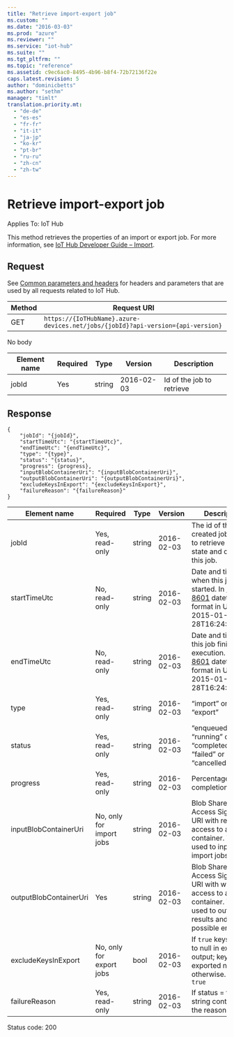 ```yaml
---
title: "Retrieve import-export job"
ms.custom: ""
ms.date: "2016-03-03"
ms.prod: "azure"
ms.reviewer: ""
ms.service: "iot-hub"
ms.suite: ""
ms.tgt_pltfrm: ""
ms.topic: "reference"
ms.assetid: c9ec6ac0-8495-4b96-b8f4-72b72136f22e
caps.latest.revision: 5
author: "dominicbetts"
ms.author: "sethm"
manager: "timlt"
translation.priority.mt: 
  - "de-de"
  - "es-es"
  - "fr-fr"
  - "it-it"
  - "ja-jp"
  - "ko-kr"
  - "pt-br"
  - "ru-ru"
  - "zh-cn"
  - "zh-tw"
---
```

# Retrieve import-export job
Applies To: IoT Hub  
  
 This method retrieves the properties of an import or export job. For more information, see [IoT Hub Developer Guide – Import](https://azure.microsoft.com/documentation/articles/iot-hub-devguide/#import-device-identities).  
  
## Request  
 See [Common parameters and headers](../IoTREST/device-identities-rest.md#bk_common) for headers and parameters that are used by all requests related to IoT Hub.  
  
|Method|Request URI|  
|------------|-----------------|  
|GET|`https://{IoTHubName}.azure-devices.net/jobs/{jobId}?api-version={api-version}`|  
  
 No body  
  
|Element name|Required|Type|Version|Description|  
|------------------|--------------|----------|-------------|-----------------|  
|jobId|Yes|string|2016-02-03|Id of the job to retrieve|  
  
## Response  
  
```  
{  
	"jobId": "{jobId}",  
	"startTimeUtc": "{startTimeUtc}",  
	"endTimeUtc": "{endTimeUtc}",  
	"type": "{type}",  
	"status": "{status}",  
	"progress": {progress},  
	"inputBlobContainerUri": "{inputBlobContainerUri}",  
	"outputBlobContainerUri": "{outputBlobContainerUri}",  
	"excludeKeysInExport": "{excludeKeysInExport}",  
	"failureReason": "{failureReason}"  
}  
```  
  
|Element name|Required|Type|Version|Description|  
|------------------|--------------|----------|-------------|-----------------|  
|jobId|Yes, read-only|string|2016-02-03|The id of the newly created job. Used to retrieve updated state and cancel this job.|  
|startTimeUtc|No, read-only|string|2016-02-03|Date and time of when this job started. In [ISO 8601](https://en.wikipedia.org/wiki/ISO_8601) datetime format in UTC, e.g. 2015-01-28T16:24:48.789Z|  
|endTimeUtc|No, read-only|string|2016-02-03|Date and time of this job finished execution. In [ISO 8601](https://en.wikipedia.org/wiki/ISO_8601) datetime format in UTC, e.g. 2015-01-28T16:24:48.789Z|  
|type|Yes, read-only|string|2016-02-03|“import” or “export”|  
|status|Yes, read-only|string|2016-02-03|“enqueued” or “running” or “completed” or “failed” or “cancelled”|  
|progress|Yes, read-only|string|2016-02-03|Percentage of job completion.|  
|inputBlobContainerUri|No, only for import jobs|string|2016-02-03|Blob Shared Access Signature URI with read access to a blob container. This is used to input in import jobs.|  
|outputBlobContainerUri|Yes|string|2016-02-03|Blob Shared Access Signature URI with write access to a blob container. This is used to output results and possible errors.|  
|excludeKeysInExport|No, only for export jobs|bool|2016-02-03|If `true` keys are set to null in export output; keys are exported normally otherwise. Default: `true`|  
|failureReason|Yes, read-only|string|2016-02-03|If status = failure, a string containing the reason.|  
  
 Status code: 200
